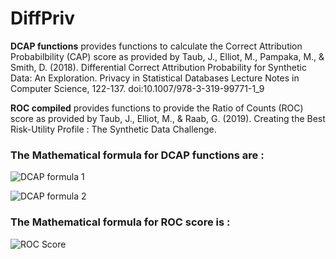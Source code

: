 # DiffPriv

**DCAP functions** provides functions to calculate the Correct Attribution Probabilbility (CAP) score as provided by Taub, J., Elliot, M., Pampaka, M., &amp; Smith, D. (2018). Differential Correct Attribution Probability for Synthetic Data: An Exploration. Privacy in Statistical Databases Lecture Notes in Computer Science, 122-137. doi:10.1007/978-3-319-99771-1_9

**ROC compiled** provides functions to provide the Ratio of Counts (ROC) score as provided by Taub, J., Elliot, M., & Raab, G. (2019). Creating the Best Risk-Utility Profile : The Synthetic Data Challenge.

### The Mathematical formula for DCAP functions are : 

![DCAP formula 1](https://github.com/MUNFAI15/DiffPriv/blob/master/DCAP1.png)

![DCAP formula 2](https://github.com/MUNFAI15/DiffPriv/blob/master/DCAP2.png)


### The Mathematical formula for ROC score is : 
![ROC Score](https://github.com/MUNFAI15/DiffPriv/blob/master/ROC.png)

